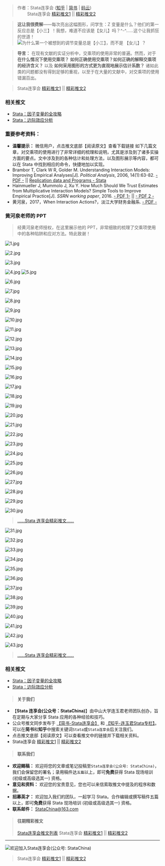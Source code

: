 >作者：Stata连享会 ([知乎](https://zhuanlan.zhihu.com/arlion) | [简书](http://www.jianshu.com/u/69a30474ef33) | [码云](https://gitee.com/arlionn))    
>&emsp;&emsp;
> Stata连享会 [精彩推文1](https://gitee.com/arlionn/stata_training/blob/master/README.md)  || [精彩推文2](https://github.com/arlionn/stata/blob/master/README.md)
  
> **这让我很费解**——每次亮出这幅图形，问学生：Z 变量是什么？他们的第一反应总是【小三】！我想，难道不应该是【女儿】吗？\^\-^……这个让我抓狂的世道！
![为什么第一个被想到的调节变量总是【小三】，而不是 【女儿】？ ](https://upload-images.jianshu.io/upload_images/7692714-e9397899f714ca87.png?imageMogr2/auto-orient/strip%7CimageView2/2/w/1240)

> **导言：** 在现有文献的实证分析中，交乘项的使用非常的普遍。然而，对于**在什么情况下使用交乘项？** **如何正确使用交乘项？如何正确的解释交乘项的经济含义？** 以及 **如何采用图形的方式更为直观地展示估计系数？** 诸如此类的问题都没有得到足够的重视，以至于在大量的文献中，对交乘项的使用错漏百出。

> Stata连享会 [精彩推文1](https://gitee.com/arlionn/stata_training/blob/master/README.md)  || [精彩推文2](https://github.com/arlionn/stata/blob/master/README.md)


### 相关推文
- [Stata：因子变量的全攻略](http://www.jianshu.com/p/16b08797e591)
- [Stata：边际效应分析](http://www.jianshu.com/p/012d8a6159cf)

### 重要参考资料：
- **温馨提示：** 微信用户，点击推文底部【阅读原文】查看下载链接
如下几篇文章，对交乘项的使用进行了非常详细的梳理和说明，尤其是涉及到了诸多实操方面的要点。文中涉及到的各种估计和处理方法，以及图形展示等内容，都可以在 Stata 中找到相应的命令，快捷地加以实现。
- Brambor T, Clark W R, Golder M. Understanding Interaction Models: Improving Empirical Analyses[J]. *Political Analysis*, 2006, 14(1):63-82. [-
 PDF -](https://gitee.com/arlionn/jianshu/raw/master/PDF%E4%B8%8B%E8%BD%BD/Brambor_2006.pdf) || [Replication data and Programs - Stata](https://dataverse.harvard.edu/dataset.xhtml?persistentId=hdl:1902.1/10483)
- Hainmueller J, Mummolo J, Xu Y. How Much Should We Trust Estimates from Multiplicative Interaction Models? Simple Tools to Improve Empirical Practice[J]. *SSRN working paper*, 2016.  [- PDF 1-](https://scholar.princeton.edu/sites/default/files/jmummolo/files/interaction_02_12_2017.pdf) || [- PDF 2 -](https://gitee.com/arlionn/jianshu/raw/master/PDF%E4%B8%8B%E8%BD%BD/Hainmueller_2016_Interaction.pdf)
- 黄河泉，2017，When Interaction Actions?，淡江大学财务金融系. [- PDF -](https://gitee.com/arlionn/jianshu/raw/master/PDF%E4%B8%8B%E8%BD%BD/Huang2007-interaction.pdf)

### 黄河泉老师的 PPT
> 经黄河泉老师授权，在这里展示他的 PPT，非常细致的梳理了交乘项使用中的各种陷阱和应对方法。特此致谢！

![1.jpg](https://upload-images.jianshu.io/upload_images/7692714-cb9237951abed6db.jpg?imageMogr2/auto-orient/strip%7CimageView2/2/w/1240)

![2.jpg](https://upload-images.jianshu.io/upload_images/7692714-8976773f58edee11.jpg?imageMogr2/auto-orient/strip%7CimageView2/2/w/1240)

![3.jpg](https://upload-images.jianshu.io/upload_images/7692714-6cc9b6f3c64873cf.jpg?imageMogr2/auto-orient/strip%7CimageView2/2/w/1240)

![4.jpg](https://upload-images.jianshu.io/upload_images/7692714-8a8dda3d931e55bc.jpg?imageMogr2/auto-orient/strip%7CimageView2/2/w/1240)
![5.jpg](https://upload-images.jianshu.io/upload_images/7692714-83ba893f232e75ec.jpg?imageMogr2/auto-orient/strip%7CimageView2/2/w/1240)

![6.jpg](https://upload-images.jianshu.io/upload_images/7692714-b50589d7b510fb9b.jpg?imageMogr2/auto-orient/strip%7CimageView2/2/w/1240)

![7.jpg](https://upload-images.jianshu.io/upload_images/7692714-1a3309d8e5ed94ce.jpg?imageMogr2/auto-orient/strip%7CimageView2/2/w/1240)

![8.jpg](https://upload-images.jianshu.io/upload_images/7692714-d15f0e9cc3057503.jpg?imageMogr2/auto-orient/strip%7CimageView2/2/w/1240)

![9.jpg](https://upload-images.jianshu.io/upload_images/7692714-91b8dddbe9ccb64b.jpg?imageMogr2/auto-orient/strip%7CimageView2/2/w/1240)

![10.jpg](https://upload-images.jianshu.io/upload_images/7692714-c888bc5a2738dd7e.jpg?imageMogr2/auto-orient/strip%7CimageView2/2/w/1240)

![11.jpg](https://upload-images.jianshu.io/upload_images/7692714-bcf2688047f9514d.jpg?imageMogr2/auto-orient/strip%7CimageView2/2/w/1240)

![12.jpg](https://upload-images.jianshu.io/upload_images/7692714-fc65bfc46c87a011.jpg?imageMogr2/auto-orient/strip%7CimageView2/2/w/1240)

![13.jpg](https://upload-images.jianshu.io/upload_images/7692714-740b0c51462e30bf.jpg?imageMogr2/auto-orient/strip%7CimageView2/2/w/1240)

![14.jpg](https://upload-images.jianshu.io/upload_images/7692714-8a5be4a491b0fb43.jpg?imageMogr2/auto-orient/strip%7CimageView2/2/w/1240)

![15.jpg](https://upload-images.jianshu.io/upload_images/7692714-6668fa51c91895d8.jpg?imageMogr2/auto-orient/strip%7CimageView2/2/w/1240)

![16.jpg](https://upload-images.jianshu.io/upload_images/7692714-c1719b89ffcb394d.jpg?imageMogr2/auto-orient/strip%7CimageView2/2/w/1240)

![17.jpg](https://upload-images.jianshu.io/upload_images/7692714-a2f227e41e76de3d.jpg?imageMogr2/auto-orient/strip%7CimageView2/2/w/1240)

![18.jpg](https://upload-images.jianshu.io/upload_images/7692714-4ff9d405a9baa6c8.jpg?imageMogr2/auto-orient/strip%7CimageView2/2/w/1240)

![19.jpg](https://upload-images.jianshu.io/upload_images/7692714-bd67bc32a3ee759e.jpg?imageMogr2/auto-orient/strip%7CimageView2/2/w/1240)

![20.jpg](https://upload-images.jianshu.io/upload_images/7692714-725ccc62f1023d1d.jpg?imageMogr2/auto-orient/strip%7CimageView2/2/w/1240)

![21.jpg](https://upload-images.jianshu.io/upload_images/7692714-050981527ce78d89.jpg?imageMogr2/auto-orient/strip%7CimageView2/2/w/1240)

![22.jpg](https://upload-images.jianshu.io/upload_images/7692714-8f77b9a254a19283.jpg?imageMogr2/auto-orient/strip%7CimageView2/2/w/1240)

![23.jpg](https://upload-images.jianshu.io/upload_images/7692714-f3a89cca02054036.jpg?imageMogr2/auto-orient/strip%7CimageView2/2/w/1240)

![24.jpg](https://upload-images.jianshu.io/upload_images/7692714-efece633473be6e6.jpg?imageMogr2/auto-orient/strip%7CimageView2/2/w/1240)

![25.jpg](https://upload-images.jianshu.io/upload_images/7692714-8558f2290dc77ed2.jpg?imageMogr2/auto-orient/strip%7CimageView2/2/w/1240)

![26.jpg](https://upload-images.jianshu.io/upload_images/7692714-43b8a7d76232336b.jpg?imageMogr2/auto-orient/strip%7CimageView2/2/w/1240)

![27.jpg](https://upload-images.jianshu.io/upload_images/7692714-746450365201bfc3.jpg?imageMogr2/auto-orient/strip%7CimageView2/2/w/1240)

![28.jpg](https://upload-images.jianshu.io/upload_images/7692714-8a053707445a6b9c.jpg?imageMogr2/auto-orient/strip%7CimageView2/2/w/1240)

![29.jpg](https://upload-images.jianshu.io/upload_images/7692714-faa0149cfa3688a9.jpg?imageMogr2/auto-orient/strip%7CimageView2/2/w/1240)

![30.jpg](https://upload-images.jianshu.io/upload_images/7692714-3616e86b577c5bc1.jpg?imageMogr2/auto-orient/strip%7CimageView2/2/w/1240)

> [……Stata 连享会精彩推文……](https://blog.csdn.net/arlionn/article/details/82746992)



![31.jpg](https://upload-images.jianshu.io/upload_images/7692714-2326c15ee434cb4c.jpg?imageMogr2/auto-orient/strip%7CimageView2/2/w/1240)

![32.jpg](https://upload-images.jianshu.io/upload_images/7692714-60042f09905bede9.jpg?imageMogr2/auto-orient/strip%7CimageView2/2/w/1240)

![33.jpg](https://upload-images.jianshu.io/upload_images/7692714-57b956b75bf2ef6c.jpg?imageMogr2/auto-orient/strip%7CimageView2/2/w/1240)

![34.jpg](https://upload-images.jianshu.io/upload_images/7692714-3a347275edfd0665.jpg?imageMogr2/auto-orient/strip%7CimageView2/2/w/1240)

![35.jpg](https://upload-images.jianshu.io/upload_images/7692714-7367c6c58405a0be.jpg?imageMogr2/auto-orient/strip%7CimageView2/2/w/1240)

![36.jpg](https://upload-images.jianshu.io/upload_images/7692714-17a86719b2cc9bec.jpg?imageMogr2/auto-orient/strip%7CimageView2/2/w/1240)

![37.jpg](https://upload-images.jianshu.io/upload_images/7692714-0a604bf2b904410e.jpg?imageMogr2/auto-orient/strip%7CimageView2/2/w/1240)

![38.jpg](https://upload-images.jianshu.io/upload_images/7692714-ca9d62ac896b27db.jpg?imageMogr2/auto-orient/strip%7CimageView2/2/w/1240)

![39.jpg](https://upload-images.jianshu.io/upload_images/7692714-f3fcce06f5a430ad.jpg?imageMogr2/auto-orient/strip%7CimageView2/2/w/1240)

![40.jpg](https://upload-images.jianshu.io/upload_images/7692714-dfe8e90413742f6d.jpg?imageMogr2/auto-orient/strip%7CimageView2/2/w/1240)

![41.jpg](https://upload-images.jianshu.io/upload_images/7692714-f44cee8c314f967d.jpg?imageMogr2/auto-orient/strip%7CimageView2/2/w/1240)

![42.jpg](https://upload-images.jianshu.io/upload_images/7692714-6300626d286e244f.jpg?imageMogr2/auto-orient/strip%7CimageView2/2/w/1240)

![43.jpg](https://upload-images.jianshu.io/upload_images/7692714-a7dfb1d7d88f37e8.jpg?imageMogr2/auto-orient/strip%7CimageView2/2/w/1240)

> [……Stata 连享会精彩推文……](https://blog.csdn.net/arlionn/article/details/82746992)

### 相关推文
- [Stata：因子变量的全攻略](http://www.jianshu.com/p/16b08797e591)
- [Stata：边际效应分析](http://www.jianshu.com/p/012d8a6159cf)

>#### 关于我们

- 【**Stata 连享会(公众号：StataChina)**】由中山大学连玉君老师团队创办，旨在定期与大家分享 Stata 应用的各种经验和技巧。
- 公众号推文同步发布于 [【简书-Stata连享会】](https://www.jianshu.com/u/69a30474ef33) 和 [【知乎-连玉君Stata专栏】](https://zhuanlan.zhihu.com/arlion)。可以在**简书**和**知乎**中搜索关键词`Stata`或`Stata连享会`后关注我们。
- 点击推文底部【阅读原文】可以查看推文中的链接并下载相关资料。
- Stata连享会 [精彩推文1](https://gitee.com/arlionn/stata_training/blob/master/README.md)  || [精彩推文2](https://github.com/arlionn/stata/blob/master/README.md)

>#### 联系我们

- **欢迎赐稿：** 欢迎将您的文章或笔记投稿至`Stata连享会(公众号: StataChina)`，我们会保留您的署名；录用稿件达`五篇`以上，即可**免费**获得 Stata 现场培训 (初级或高级选其一) 资格。
- **意见和资料：** 欢迎您的宝贵意见，您也可以来信索取推文中提及的程序和数据。
- **招募英才：** 欢迎加入我们的团队，一起学习 Stata。合作编辑或撰写稿件五篇以上，即可**免费**获得 Stata 现场培训 (初级或高级选其一) 资格。
- **联系邮件：** StataChina@163.com

>#### 往期精彩推文
>[Stata连享会推文列表](https://www.jianshu.com/p/de82fdc2c18a)
> Stata连享会 [精彩推文1](https://gitee.com/arlionn/stata_training/blob/master/README.md)  || [精彩推文2](https://github.com/arlionn/stata/blob/master/README.md)
---
![欢迎加入Stata连享会(公众号: StataChina)](http://upload-images.jianshu.io/upload_images/7692714-a064cea5db22267a.jpg?imageMogr2/auto-orient/strip%7CimageView2/2/w/1240 "扫码关注 Stata 连享会")

> Stata连享会 [精彩推文1](https://gitee.com/arlionn/stata_training/blob/master/README.md)  || [精彩推文2](https://github.com/arlionn/stata/blob/master/README.md)

